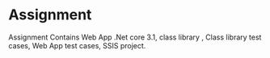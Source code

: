 # Assignment
Assignment
Contains Web App .Net core 3.1,
class library ,
Class library test cases,
Web App test cases,
SSIS project.
